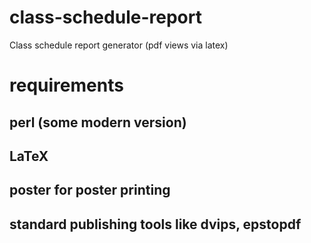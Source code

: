 # class-schedule-report
Class schedule report generator (pdf views via latex)

# requirements
## perl (some modern version)
## LaTeX
## poster for poster printing
## standard publishing tools like dvips, epstopdf
